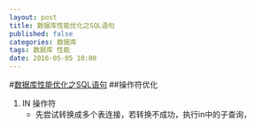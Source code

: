 ```yaml
---
layout: post
title: 数据库性能优化之SQL语句
published: false
categories: 数据库
tags: 数据库 性能
date: 2016-05-05 10:00
---
```

#[数据库性能优化之SQL语句](http://blog.jobbole.com/96996/)
##操作符优化
1. IN 操作符
    * 先尝试转换成多个表连接，若转换不成功，执行in中的子查询，

